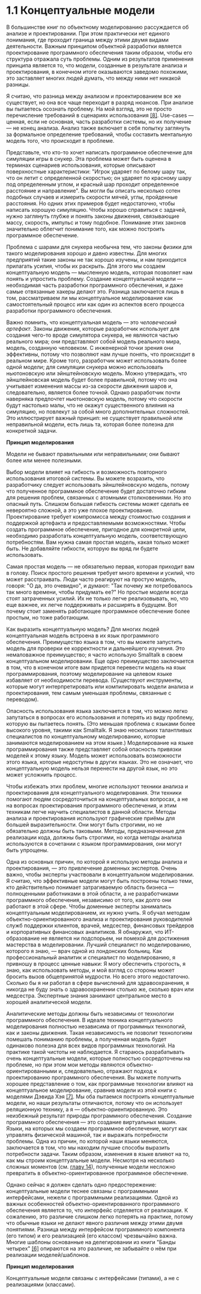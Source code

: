 # 1.1 Концептуальные модели

В большинстве книг по объектному моделированию рассуждается об анализе и проектировании. При этом практически нет единого понимания, где проходит граница между этими двумя видами деятельности. Важным принципом объектной разработки является проектирование программного обеспечения таким образом, чтобы его структура отражала суть проблемы. Одним из результатов применения принципа является то, что модели, созданные в результате анализа и проектирования, в конечном итоге оказываются заведомо похожими, это заставляет многих людей думать, что между ними нет никакой разницы. 

Я считаю, что разница между анализом и проектированием все же существует, но она все чаще переходит в разряд нюансов. При анализе вы пытаетесь осознать проблему. На мой взгляд, это не просто перечисление требований в сценариях использования [[8]](references-1.md). Use-cases — ценная, если не основная, часть разработки системы, но их получение — не конец анализа. Анализ также включает в себя попытку заглянуть за формальное определение требований, чтобы составить ментальную модель того, что происходит в проблеме. 

Представьте, что кто-то хочет написать программное обеспечение для симуляции игры в снукер. Эта проблема может быть оценена в терминах сценариев использования, которые описывают поверхностные характеристики: "Игрок ударяет по белому шару так, что он летит с определенной скоростью; он ударяет по красному шару под определенным углом, и красный шар проходит определенное расстояние и направление". Вы могли бы описать несколько сотен подобных случаев и измерить скорости мячей, углы, пройденные расстояния. Но одних этих примеров будет недостаточно, чтобы написать хорошую симуляцию. Чтобы хорошо справиться с задачей, нужно заглянуть глубже и понять законы движения, связывающие массу, скорость, импульс и тому подобное. Понимание этих законов значительно облегчит понимание того, как можно построить программное обеспечение.  

 Проблема с шарами для снукера необычна тем, что законы физики для такого моделирования хорошо и давно известны. Для многих предприятий такие законы не так хорошо изучены, и нам приходится прилагать усилия, чтобы их раскрыть. Для этого мы создаем концептуальную модель — мысленную модель, которая позволяет нам понять и упростить проблему. Создание концептуальной модели — необходимая часть разработки программного обеспечения, и даже самые отвязанные хакеры делают это. Разница заключается лишь в том, рассматриваем ли мы концептуальное моделирование как самостоятельный процесс или как один из аспектов всего процесса разработки программного обеспечения. 

Важно помнить, что концептуальная модель — это _человеческий артефакт_. Законы движения, которые разработчик использует для создания чего-то вроде симулятора снукера, не являются частью реального мира; они представляют собой модель реального мира, модель, созданную человеком. С инженерной точки зрения они эффективны, потому что позволяют нам лучше понять, что происходит в реальном мире. Кроме того, разработчик может использовать более одной модели; для симуляции снукера можно использовать ньютоновскую или эйнштейновскую модель. Можно утверждать, что эйнштейновская модель будет более правильной, потому что она учитывает изменения массы из-за скорости движения шаров и, следовательно, является более точной. Однако разработчик почти наверняка предпочтет ньютоновскую модель, потому что скорости будут настолько малы, что не окажут существенного влияния на симуляцию, но повлекут за собой много дополнительных сложностей. Это иллюстрирует важный принцип: не существует правильной или неправильной модели, есть лишь та, которая более полезна для конкретной задачи. 

<tip>
    <p>
        <b>Принцип моделирования</b>
    </p>
    <p>Модели не бывают правильными или неправильными; они бывают более или менее полезными. </p>
</tip>
 

 Выбор модели влияет на гибкость и возможность повторного использования итоговой системы. Вы можете возразить, что разработчику следует использовать эйнштейновскую модель, потому что полученное программное обеспечение будет достаточно гибким для решения проблем, связанных с атомными столкновениями. Но это опасный путь. Слишком большая гибкость системы может сделать ее невероятно сложной, а это уже плохое проектирование. Проектирование требует компромисса между стоимостью создания и поддержкой артефакта и предоставляемыми возможностями. Чтобы создать программное обеспечение, пригодное для конкретной цели, необходимо разработать концептуальную модель, соответствующую потребностям. Вам нужна самая простая модель, какая только может быть. Не добавляйте гибкости, которую вы вряд ли будете использовать. 

 Самая простая модель — не обязательно первая, которая приходит вам в голову. Поиск простого решения требует много времени и усилий, что может расстраивать. Люди часто реагируют на простую модель, говоря: "О да, это очевидно", и думают: "Так почему же потребовалось так много времени, чтобы придумать ее?" Но простые модели всегда стоят затраченных усилий. Их не только легче реализовывать, но, что еще важнее, их легче поддерживать и расширять в будущем. Вот почему стоит заменять работающее программное обеспечение более простым, но тоже работающим. 

 Как выразить концептуальную модель? Для многих людей концептуальная модель встроена в их язык программного обеспечения. Преимущество языка в том, что вы можете запустить модель для проверки ее корректности и дальнейшего изучения. Это немаловажное преимущество; я часто использую Smalltalk в своем концептуальном моделировании. Еще одно преимущество заключается в том, что в конечном итоге вам придется перевести модель на язык программирования, поэтому моделирование на целевом языке избавляет от необходимости перевода. (Существуют инструменты, которые могут интерпретировать или компилировать модели анализа и проектирования, тем самым уменьшая проблемы, связанные с переводом). 

 Опасность использования языка заключается в том, что можно легко запутаться в вопросах его использования и потерять из виду проблему, которую вы пытаетесь понять. (Это меньшая проблема с языками более высокого уровня, такими как Smalltalk. Я знаю нескольких талантливых специалистов по концептуальному моделированию, которые занимаются моделированием на этом языке.) Моделирование на языке программирования также представляет собой опасность привязки моделей к этому языку. Модель может использовать возможности этого языка, которые недоступны в других языках. Это не означает, что концептуальную модель нельзя перенести на другой язык, но это может усложнить процесс. 

 Чтобы избежать этих проблем, многие используют техники анализа и проектирования для концептуального моделирования. Эти техники помогают людям сосредоточиться на концептуальных вопросах, а не на вопросах проектирования программного обеспечения, и этим техникам легче научить специалистов в данной области. Методы анализа и проектирования используют графические приёмы для большей выразительности. Они могут быть строгими, но не обязательно должны быть таковыми. Методы, предназначенные для реализации кода, должны быть строгими, но когда методы анализа используются в сочетании с языком программирования, они могут быть упрощены. 

 Одна из основных причин, по которой я использую методы анализа и проектирования, — это привлечение доменных экспертов. Очень важно, чтобы эксперты участвовали в концептуальном моделировании. Я считаю, что эффективные модели могут быть построены только теми, кто действительно понимает затрагиваемую область бизнеса — полноценными работниками в этой области, а не разработчиками программного обеспечения, независимо от того, как долго они работают в этой сфере. Чтобы доменные эксперты занимались концептуальным моделированием, их нужно учить. Я обучал методам объектно-ориентированного анализа и проектирования руководителей служб поддержки клиентов, врачей, медсестер, финансовых трейдеров и корпоративных финансовых аналитиков. Я обнаружил, что ИТ-образование не является ни подспорьем, ни помехой для достижения мастерства в моделировании. Лучший специалист по моделированию, которого я знаю, — врач одной из лондонских больниц. Как профессиональный аналитик и специалист по моделированию, я привношу в процесс ценные навыки: Я могу обеспечить строгость, я знаю, как использовать методы, и мой взгляд со стороны может бросить вызов общепринятой мудрости. Но всего этого недостаточно. Сколько бы я ни работал в сфере вычислений для здравоохранения, я никогда не буду знать о здравоохранении столько же, сколько врач или медсестра. Экспертные знания занимают центральное место в хорошей аналитической модели. 

Аналитические методы должны быть независимы от технологии программного обеспечения. В идеале техника концептуального моделирования полностью независима от программных технологий, как и законы движения. Такая независимость не позволит технологиям помешать пониманию проблемы, а полученная модель будет одинаково полезна для всех видов программных технологий. На практике такой чистоты не наблюдается. Я стараюсь разрабатывать очень концептуальные модели, которые полностью сосредоточены на проблеме, но при этом мои методы являются объектно-ориентированными и, следовательно, отражают подход к проектированию программного обеспечения. Вы можете получить хорошее представление о том, как программные технологии влияют на концептуальное моделирование, сравнив модели из этой книги с моделями Дэвида Хэя [[7]](references-1.md). Мы оба пытаемся построить концептуальные модели, но наши результаты отличаются, потому что он использует реляционную технику, а я — объектно-ориентированную. Это неизбежный результат природы программного обеспечения. Создание программного обеспечения — это создание виртуальных машин. Языки, на которых мы создаем программное обеспечение, могут как управлять физической машиной, так и выражать потребности проблемы. Одна из причин, по которой наши языки меняются, заключается в том, что мы находим лучшие способы выразить потребности задачи. Таким образом, изменения в языке влияют на то, как мы строим концептуальные модели. Несмотря на несколько сложных моментов (см. [главу 14](14.Patterns-for-type-model-design-templates.md)), полученные модели несложно превратить в объектно-ориентированное программное обеспечение. 

 Однако сейчас я должен сделать одно предостережение: концептуальные модели теснее связаны с программными интерфейсами, нежели с программными реализациями. Одной из важных особенностей объектно-ориентированного программного обеспечения является то, что интерфейс отделяется от реализации. К сожалению, это различие слишком легко потерять на практике, потому что обычные языки не делают явного различия между этими двумя понятиями. Разница между интерфейсом программного компонента (его типом) и его реализацией (его классом) чрезвычайно важна. Многие шаблоны основанные на делегировании из книги "Банды четырех" [[6]](references-1.md) опираются на это различие, не забывайте о нём при реализации моделей/шаблонов. 

<tip>
    <p>
        <b>Принцип моделирования</b>
    </p>
    <p>Концептуальные модели связаны с интерфейсами (типами), а не с реализациями (классами). </p>
</tip>
